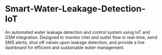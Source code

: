 # Smart-Water-Leakage-Detection-IoT
An automated water leakage detection and control system using IoT and GSM integration. Designed to monitor inlet and outlet flow in real-time, send SMS alerts, shut off valves upon leakage detection, and provide a live dashboard for efficient and sustainable water management.
